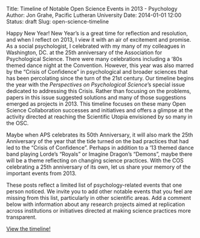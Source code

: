 Title: Timeline of Notable Open Science Events in 2013 - Psychology
Author: Jon Grahe, Pacific Lutheran University
Date: 2014-01-01 12:00
Status: draft
Slug: open-science-timeline

Happy New Year! New Year’s is a great time for reflection and resolution, and when I reflect on 2013, I view it with an air of excitement and promise. As a social psychologist, I celebrated with my many of my colleagues in Washington, DC. at the 25th anniversary of the Association for Psychological Science. There were many celebrations including a ‘80s themed dance night at the Convention. However, this year was also marred by the “Crisis of Confidence” in psychological and broader sciences that has been percolating since the turn of the 21st century. Our timeline begins the year with the _Perspectives on Psychological Science_’s special issue dedicated to addressing this Crisis. Rather than focusing on the problems, papers in this issue suggested solutions and many of those suggestions emerged as projects in 2013. This timeline focuses on these many Open Science Collaboration successes and initiatives and offers a glimpse at the activity directed at reaching the Scientific Utopia envisioned by so many in the OSC. 

Maybe when APS celebrates its 50th Anniversary, it will also mark the 25th Anniversary of the year that the tide turned on the bad practices that had led to the “Crisis of Confidence”. Perhaps in addition to a ‘13 themed dance band playing Lorde’s “Royals” or Imagine Dragon’s “Demons”, maybe there will be a theme reflecting on changing science practices. With the COS celebrating a 25th anniversary of its own, let us share your memory of the important events from 2013. 

These posts reflect a limited list of psychology-related events that one person noticed. We invite you to add other notable events that you feel are missing from this list, particularly in other scientific areas. Add a comment below with information about any research projects aimed at replication across institutions or initiatives directed at making science practices more transparent. 

[View the timeline!](http://cdn.knightlab.com/libs/timeline/latest/embed/index.html?source=0An4eLhySzFmBdFV4Wjh0SkZkajU3dEV6b08tV1p4dmc&font=Bevan-PotanoSans&maptype=TERRAIN&lang=en&height=650)
